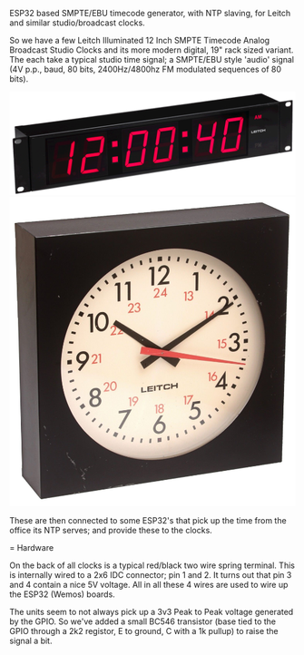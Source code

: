 ESP32 based SMPTE/EBU timecode generator, with NTP slaving, for Leitch and similar studio/broadcast clocks.

So we have a few  Leitch Illuminated 12 Inch SMPTE Timecode Analog Broadcast Studio Clocks and its more
modern digital, 19" rack sized variant. The each take a typical studio time signal; a SMPTE/EBU style
'audio' signal (4V p.p., baud, 80 bits, 2400Hz/4800hz FM modulated sequences of 80 bits).

![analog studio clock](/images/analog.png) ![digital studio clock](/images/digital.jpg)

These are then connected to some ESP32's that pick up the time from the office its NTP
serves; and provide these to the clocks.

= Hardware

On the back of all clocks is a typical red/black two wire spring terminal. This is internally wired to
a 2x6 IDC connector; pin 1 and 2. It turns out that pin 3 and 4 contain a nice 5V voltage. All in all
these 4 wires are used to wire up the ESP32 (Wemos) boards.

The units seem to not always pick up a 3v3 Peak to Peak voltage generated by the GPIO. So we've added
a small BC546 transistor (base tied to the GPIO through a 2k2 registor, E to ground, C with a 1k pullup)
to raise the signal a bit.

